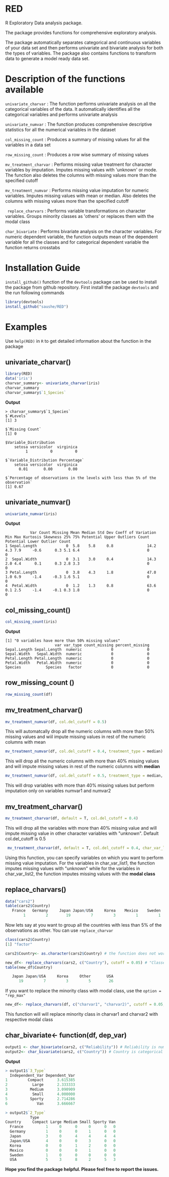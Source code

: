 # RED
R Exploratory Data analysis package.

The package provides functions for comprehensive exploratory analysis.

The package automatically separates categorical and continuous variables of your data set and then performs univariate and bivariate  analysis for both the types of variables. The package also contains functions to transform data to generate a model ready data set.

# Description of the functions available
  ```univariate_charvar``` : The function performs univariate analysis on all the categorical variables of the data. It automatically identifies all the categorical variables and  performs univariate analysis
  
  ```univariate_numvar``` : The function produces comprehensive descriptive statistics for all the numerical variables in the dataset
  
  ```col_missing_count``` : Produces a summary of missing values for all the variables in a data set
  
  ```row_missing_count``` : Produces a row wise summary of missing values
  
  ```mv_treatment_charvar``` : Performs missing value treatment for character variables by imputation. Imputes missing values with 'unknown' or mode. The function also deletes the columns with missing values more than the specified cutoff
  
  ```mv_treatment_numvar``` : Performs missing value imputation for numeric variables. Imputes missing values with mean or median. Also deletes the columns with missing values more than the specified cutoff
 
 ``` replace_charvars``` : Performs variable transformations on character variables. Groups minority classes as 'others' or replaces them with the modal class 
 
 ```char_bivariate``` : Performs bivariate analysis on the character variables. For numeric dependent variable, the function outputs mean of the dependent variable for all the classes and for categorical dependent variable the function returns crosstabs

# Installation Guide
 
 ```install_github()``` function of the ```devtools``` package can be used to install the package from github repository. First install the package ```devtools``` and the run following commands
 
 ``` R
library(devtools)
install_github("saushe/RED")
```

# Examples

Use ```help(RED)``` in ```R``` to get detailed information about the function in the package

## univariate_charvar()
```R
library(RED)
data('iris')
charvar_summary<- univariate_charvar(iris)
charvar_summary
charvar_summary$`1_Species`
```
**Output**

```
> charvar_summary$`1_Species`
$`#Levels`
[1] 3

$`Missing Count`
[1] 0

$Variable_Distribution
    setosa versicolor  virginica 
         1          0          0 

$`Variable_Distribution Percentage`
    setosa versicolor  virginica 
      0.01       0.00       0.00 

$`Percentage of observations in the levels with less than 5% of the observation`
[1] 0.67
```

## univariate_numvar()

```R
univariate_numvar(iris)
```

**Output**
```
           Var Count Missing Mean Median Std Dev Coeff of Variation Min Max Kurtosis Skewness 25% 75% Potential Upper Outliers Count Potential Lower Outlier Count
1 Sepal.Length             0  5.8    5.8     0.8               14.2 4.3 7.9     -0.6      0.3 5.1 6.4                              0                             0
2  Sepal.Width             0  3.1    3.0     0.4               14.3 2.0 4.4      0.1      0.3 2.8 3.3                              0                             0
3 Petal.Length             0  3.8    4.3     1.8               47.0 1.0 6.9     -1.4     -0.3 1.6 5.1                              0                             0
4  Petal.Width             0  1.2    1.3     0.8               63.6 0.1 2.5     -1.4     -0.1 0.3 1.8                              0                             0
```

## col_missing_count()

```R
col_missing_count(iris)
```
**Output**

```
[1] "0 variables have more than 50% missing values"
                      var var_type count_missing percent_missing
Sepal.Length Sepal.Length  numeric             0               0
Sepal.Width   Sepal.Width  numeric             0               0
Petal.Length Petal.Length  numeric             0               0
Petal.Width   Petal.Width  numeric             0               0
Species           Species   factor             0               0

```

## row_missing_count ()

```R
row_missing_count(df)
```
## mv_treatment_charvar()
```R
mv_treatment_numvar(df, col.del_cutoff = 0.5) 
```
This will automatcally drop all the numeric columns with more than 50% missing values and wiil impute missing values in rest of the numeric columns with mean

```R
mv_treatment_numvar(df, col.del_cutoff = 0.4, treatment_type = median)
```
This will drop all the numeric columns with more than 40% missing values and will impute missing values in rest of the numeric columns with **median**

```R
mv_treatment_numvar(df, col.del_cutoff = 0.5, treatment_type = median, var_list = c("numvar1", "numvar2")) 
```
This will drop variables with more than 40% missing values but perform imputation only on variables numvar1 and numvar2

## mv_treatment_charvar()

```R
mv_treatment_charvar(df, default = T, col.del_cutoff = 0.4)
```
This will drop all the variables with more than 40% missing value and will impute missing value in other character variables with "unknown". Default col.del_cutoff is 0.5

```R
 mv_treatment_charvar(df, default = T, col.del_cutoff = 0.4, char_var_list1 =  c("charvar1", "charvar2"), char_var_list2 =  c("charvar3", "charvar4")) 
``` 
Using this function, you can specify variables on which you want to perform missing value imputation. For the variables in char_var_list1, the function imputes missing values with "unknown" while for the variables in char_var_list2, the function imputes missing values with the **modal class**
 
## replace_charvars()

```R
data("cars2")
table(cars2$Country)
   France   Germany     Japan Japan/USA     Korea    Mexico    Sweden       USA 
        1         2        19         7         3         1         1        26 
 ```
 Now lets say at you want to group all the countries with less than 5% of the observations as other. You can use ```replace_charvar```
 
 ```R
 class(cars2$Country)
 [1] "factor"
 
cars2$Country<- as.character(cars2$Country) # the function does not work on factor class. I will fix it in next release
 
new_df<- replace_charvars(cars2, c("Country"), cutoff = 0.05) # "Classes with frequency less than the **cutoff** will be modified
table(new_df$Country)

    Japan Japan/USA     Korea     Other       USA 
       19         7         3         5        26 
```

If you want to replace the minority class with modal class, use the ```option = "rep_max"```

```R
new_df<- replace_charvars(df, c("charvar1", "charvar2)", cutoff = 0.05, option = "rep_max")
```
This function will will replace minority class in charvar1 and charvar2 with respective modal class

## char_bivariate<- function(df, dep_var)

```R
output1 <- char_bivariate(cars2, c("Reliability")) # Reliability is numeric variable
output2<- char_bivariate(cars2, c("Country")) # Country is categorical variable
```
**Output**

```R
> output1$`3_Type`
  Independent_Var Dependent_Var
1         Compact      3.615385
2           Large      2.333333
3          Medium      3.090909
4           Small      4.000000
5          Sporty      2.714286
6             Van      3.666667

> output2$`2_Type`
           Type
Country     Compact Large Medium Small Sporty Van
  France          1     0      0     0      0   0
  Germany         1     0      0     1      0   0
  Japan           3     0      4     4      4   4
  Japan/USA       4     0      0     3      0   0
  Korea           0     0      1     2      0   0
  Mexico          0     0      0     1      0   0
  Sweden          1     0      0     0      0   0
  USA             5     3      8     2      5   3

```

**Hope you find the package helpful. Please feel free to report the issues.**
